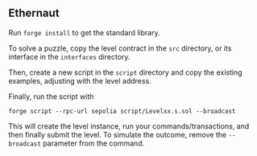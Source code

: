## Ethernaut

Run `forge install` to get the standard library.

To solve a puzzle, copy the level contract in the `src` directory, or its interface in the `interfaces` directory.

Then, create a new script in the `script` directory and copy the existing examples, adjusting with the level address.

Finally, run the script with

```
forge script --rpc-url sepolia script/Levelxx.s.sol --broadcast
```

This will create the level instance, run your commands/transactions, and then finally submit the level.
To simulate the outcome, remove the `--broadcast` parameter from the command.
